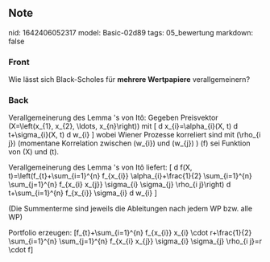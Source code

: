 ## Note
nid: 1642406052317
model: Basic-02d89
tags: 05_bewertung
markdown: false

### Front
Wie lässt sich Black-Scholes für <b>mehrere Wertpapiere</b> verallgemeinern?

### Back
Verallgemeinerung des Lemma 's von Itô:
Gegeben Preisvektor \(X=\left(x_{1}, x_{2}, \ldots, x_{n}\right)\) mit
\[
d x_{i}=\alpha_{i}(X, t) d t+\sigma_{i}(X, t) d w_{i}
\]
wobei Wiener Prozesse korreliert sind mit \(\rho_{i j}\) (momentane Korrelation zwischen \(w_{i}\) und \(w_{j}\) ) \(f\) sei Funktion von \(X\) und \(t\).

Verallgemeinerung des Lemma 's von Itô liefert:
\[
d f(X, t)=\left(f_{t}+\sum_{i=1}^{n} f_{x_{i}} \alpha_{i}+\frac{1}{2} \sum_{i=1}^{n} \sum_{j=1}^{n} f_{x_{i} x_{j}} \sigma_{i} \sigma_{j} \rho_{i j}\right) d t+\sum_{i=1}^{n} f_{x_{i}} \sigma_{i} d w_{i}
\]

(Die Summenterme sind jeweils die Ableitungen nach jedem WP bzw. alle WP)

Portfolio erzeugen:
\[f_{t}+\sum_{i=1}^{n} f_{x_{i}} x_{i} \cdot r+\frac{1}{2} \sum_{i=1}^{n} \sum_{j=1}^{n} f_{x_{i} x_{j}} \sigma_{i} \sigma_{j} \rho_{i j}=r \cdot f\]
